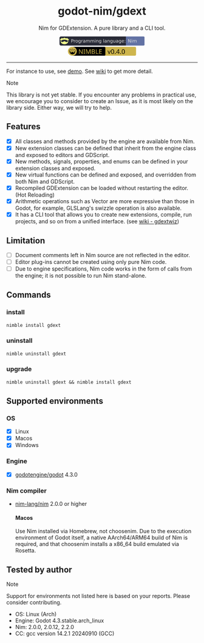 <div align="center">

  # godot-nim/gdext

  Nim for GDExtension. A pure library and a CLI tool.

  <a href="https://github.com/nim-lang/nim">
    <img src="https://github.com/Ethosa/open-source-badges/blob/master/badges/Languages/Nim/Nim-lang.svg" height="24">
  </a>
  </br>
  <a href="https://github.com/godot-nim/gdext-nim">
    <img src="nimble.svg" height="24">
  </a>

</div>

---

For instance to use, see [demo][1].
See [wiki][2] to get more detail.

> [!NOTE]
> This library is not yet stable. If you encounter any problems in practical use, we encourage you to consider to create an Issue, as it is most likely on the library side. Either way, we will try to help.

## Features

- [x] All classes and methods provided by the engine are available from Nim.
- [x] New extension classes can be defined that inherit from the engine class and exposed to editors and GDScript.
- [x] New methods, signals, properties, and enums can be defined in your extension classes and exposed.
- [x] New virtual functions can be defined and exposed, and overridden from both Nim and GDScript.
- [x] Recompiled GDExtension can be loaded without restarting the editor. (Hot Reloading)
- [x] Arithmetic operations such as Vector are more expressive than those in Godot, for example, GLSLang's swizzle operation is also available.
- [x] It has a CLI tool that allows you to create new extensions, compile, run projects, and so on from a unified interface. (see [wiki - gdextwiz][3])

## Limitation

- [ ] Document comments left in Nim source are not reflected in the editor.
- [ ] Editor plug-ins cannot be created using only pure Nim code.
- [ ] Due to engine specifications, Nim code works in the form of calls from the engine; it is not possible to run Nim stand-alone.

## Commands

### install

```
nimble install gdext
```

### uninstall

```
nimble uninstall gdext
```

### upgrade

```
nimble uninstall gdext && nimble install gdext
```

## Supported environments

### OS

- [x] Linux
- [x] Macos
- [x] Windows

### Engine

- [x] [godotengine/godot](https://github.com/godotengine/godot) 4.3.0

### Nim compiler

* [nim-lang/nim](https://github.com/nim-lang/nim) 2.0.0 or higher
  #### Macos
  Use Nim installed via Homebrew, not choosenim.
  Due to the execution environment of Godot itself, a native AArch64/ARM64 build of Nim is required, and that choosenim installs a x86_64 build emulated via Rosetta.

## Tested by author

> [!NOTE]
> Support for environments not listed here is based on your reports. Please consider contributing.

* OS: Linux (Arch)
* Engine: Godot 4.3.stable.arch_linux
* Nim: 2.0.0, 2.0.12, 2.2.0
* CC: gcc version 14.2.1 20240910 (GCC)

[1]: https://github.com/godot-nim/demo
[2]: https://github.com/godot-nim/gdext-nim/wiki
[3]: https://github.com/godot-nim/gdext-nim/wiki/gdextwiz
